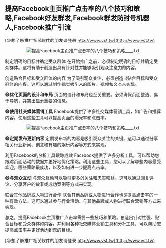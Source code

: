 ## **提高Facebook主页推广点击率的八个技巧和策略,Facebook好友群发,Facebook群发防封号机器人,Facebook推广引流**

[😍想了解推广相关软件的朋友请登录 http://www.vst.tw](http://www.vst.tw)

 <center><img src="https://vst.tw/MP4/tuiguang/png/3.png" alt="提高Facebook主页推广点击率的八个技巧和策略____.txt"></center>

制定明确的目标并确定受众群体
在开始推广之前，必须制定明确的目标并确定受众群体。这将有助于创造出具有针对性并能够吸引观众注意力的内容。

创造贴合目标和受众群体的内容
为了吸引观众关注，必须创造出贴合目标和受众群体的内容。这可以通过制作视觉吸引人的图片、视频和文本来实现。

**😄优化页面的设计和布局**
页面的设计和布局也至关重要。必须确保页面整洁、易于导航，并突出显示重要的信息。

**😄使用社交媒体营销工具**
Facebook提供了许多社交媒体营销工具，如广告和推荐内容。使用这些工具可以提高页面的曝光率和点击率。

 <center><img src="https://vst.tw/MP4/tuiguang/png/3.png" alt="提高Facebook主页推广点击率的八个技巧和策略____.txt"></center>

**😄定期发布更新内容**
定期发布新的内容是吸引观众关注的关键。这可以通过分享相关行业新闻、创意和有趣的娱乐内容等方式来实现。

利用Facebook的分析工具跟踪成效
Facebook提供了许多分析工具，可以帮助您跟踪页面活动的数据并更好地优化策略。利用这些工具，您可以了解哪些内容最受欢迎，哪些策略最成功，以及如何进一步提高点击率。

**😄与观众互动**
与观众互动可以吸引更多的关注和忠实粉丝。这可以通过回复评论、分享客户的故事或成功案例等方式来实现。

联合其他品牌或人物进行合作
联合其他品牌或人物进行合作也是提高点击率的一种有效方法。这可以通过参与行业活动、与其他品牌或人物进行联合营销等方式来实现。

总之，提高Facebook主页推广点击率需要一些技巧和策略。创造出针对性强、贴合目标和受众群体的内容，并利用各种社交媒体营销工具和分析工具，可以帮助您提高点击率并更好地达到您的目标。

[😍想了解推广相关软件的朋友请登录 http://www.vst.tw](http://www.vst.tw)



